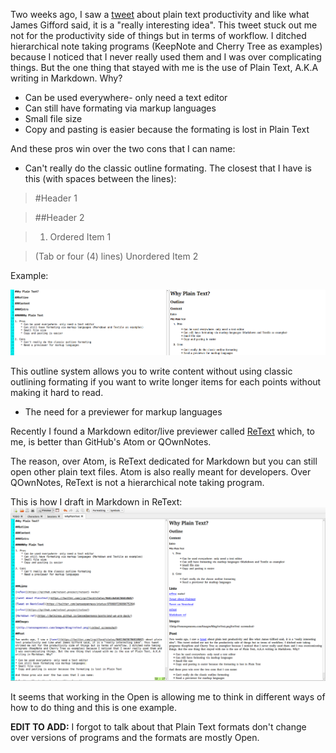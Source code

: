 <!--
.. title: Why Plain Text?
.. slug: why-plaintext
.. date: 2018-03-11 14:46:17 UTC-04:00
.. tags:
.. category: Open Source
.. link: 
.. description: Because it is!
.. type: text
-->

Two weeks ago, I saw a [tweet](https://twitter.com/jrgifford/status/968136838706810882) about plain text productivity and like what James Gifford said, it is a "really interesting idea". This tweet stuck out me not for the productivity side of things but in terms of workflow. I ditched hierarchical note taking programs (KeepNote and Cherry Tree as examples) because I noticed that I never really used them and I was over complicating things. But the one thing that stayed with me is the use of Plain Text, A.K.A writing in Markdown. Why?

* Can be used everywhere- only need a text editor
* Can still have formating via markup languages
* Small file size
* Copy and pasting is easier because the formating is lost in Plain Text

And these pros win over the two cons that I can name:

* Can't really do the classic outline formating.  The closest that I have is this (with spaces between the lines):

>#Header 1

>##Header 2

>1. Ordered Item 1

>(Tab or four (4) lines) Unordered Item 2

Example:

<img src="/images/OutlineinMarkdown.png">

This outline system allows you to write content without using classic outlining formating if you want to write longer items for each points without making it hard to read.

* The need for a previewer for markup languages

Recently I found a Markdown editor/live previewer called [ReText](https://github.com/ReText-project/ReText) which, to me, is better than GitHub's Atom or QOwnNotes. 



The reason, over Atom, is ReText dedicated for Markdown but you can still open other plain text files.  Atom is also really meant for developers. Over QOwnNotes, ReText is not a hierarchical note taking program.

This is how I draft in Markdown in ReText:
<img src="/images/DraftingMarkdown.png">

It seems that working in the Open is allowing me to think in different ways of how to do thing and this is one example.

**EDIT TO ADD:** I forgot to talk about  that Plain Text formats don't change over versions of programs and the formats are mostly Open.